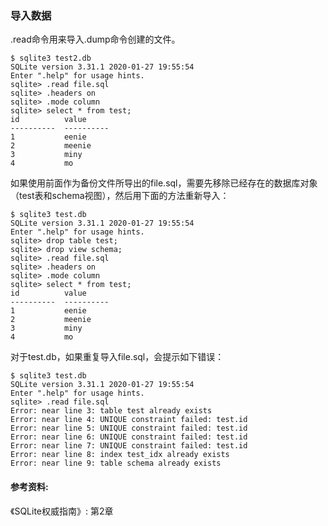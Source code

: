 ### 导入数据

.read命令用来导入.dump命令创建的文件。

```
$ sqlite3 test2.db
SQLite version 3.31.1 2020-01-27 19:55:54
Enter ".help" for usage hints.
sqlite> .read file.sql
sqlite> .headers on
sqlite> .mode column
sqlite> select * from test;
id          value
----------  ----------
1           eenie
2           meenie
3           miny
4           mo
```

如果使用前面作为备份文件所导出的file.sql，需要先移除已经存在的数据库对象（test表和schema视图），然后用下面的方法重新导入：

```
$ sqlite3 test.db
SQLite version 3.31.1 2020-01-27 19:55:54
Enter ".help" for usage hints.
sqlite> drop table test;
sqlite> drop view schema;
sqlite> .read file.sql
sqlite> .headers on
sqlite> .mode column
sqlite> select * from test;
id          value
----------  ----------
1           eenie
2           meenie
3           miny
4           mo
```

对于test.db，如果重复导入file.sql，会提示如下错误：

```
$ sqlite3 test.db
SQLite version 3.31.1 2020-01-27 19:55:54
Enter ".help" for usage hints.
sqlite> .read file.sql
Error: near line 3: table test already exists
Error: near line 4: UNIQUE constraint failed: test.id
Error: near line 5: UNIQUE constraint failed: test.id
Error: near line 6: UNIQUE constraint failed: test.id
Error: near line 7: UNIQUE constraint failed: test.id
Error: near line 8: index test_idx already exists
Error: near line 9: table schema already exists
```

#### 参考资料:
《SQLite权威指南》: 第2章
